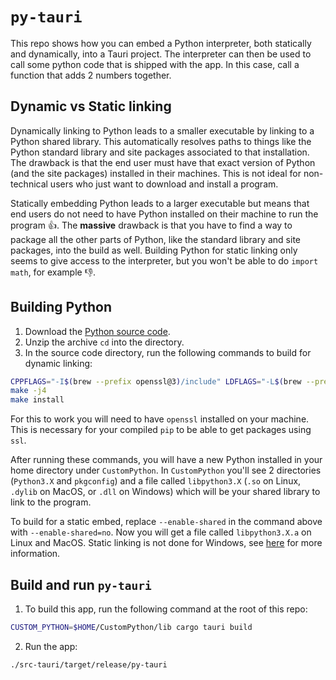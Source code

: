 # `py-tauri`
This repo shows how you can embed a Python interpreter, both statically and dynamically, into a Tauri project. The interpreter can then be used to call some python code that is shipped with the app. In this case, call a function that adds 2 numbers together.

## Dynamic vs Static linking
Dynamically linking to Python leads to a smaller executable by linking to a Python shared library. This automatically resolves paths to things like the Python standard library and site packages associated to that installation. The drawback is that the end user must have that exact version of Python (and the site packages) installed in their machines. This is not ideal for non-technical users who just want to download and install a program.

Statically embedding Python leads to a larger executable but means that end users do not need to have Python installed on their machine to run the program 👍. The **massive** drawback is that you have to find a way to package all the other parts of Python, like the standard library and site packages, into the build as well. Building Python for static linking only seems to give access to the interpreter, but you won't be able to do `import math`, for example 👎.

## Building Python
1. Download the [Python source code](https://www.python.org/downloads/source/).
2. Unzip the archive `cd` into the directory.
3. In the source code directory, run the following commands to build for dynamic linking:
```bash
CPPFLAGS="-I$(brew --prefix openssl@3)/include" LDFLAGS="-L$(brew --prefix openssl@3)/lib" ./configure --with-openssl=$(brew --prefix openssl@3) --enable-optimizations --enable-shared --prefix=$HOME/CustomPython
make -j4
make install
```
For this to work you will need to have `openssl` installed on your machine. This is necessary for your compiled `pip` to be able to get packages using `ssl`.

After running these commands, you will have a new Python installed in your home directory under `CustomPython`. In `CustomPython` you'll see 2 directories (`Python3.X` and `pkgconfig`) and a file called `libpython3.X` (`.so` on Linux, `.dylib` on MacOS, or `.dll` on Windows) which will be your shared library to link to the program.

To build for a static embed, replace `--enable-shared` in the command above with `--enable-shared=no`. Now you will get a file called `libpython3.X.a` on Linux and MacOS. Static linking is not done for Windows, see [here](https://pyo3.rs/v0.22.3/building-and-distribution#statically-embedding-the-python-interpreter) for more information.

## Build and run `py-tauri`
1. To build this app, run the following command at the root of this repo:
```bash
CUSTOM_PYTHON=$HOME/CustomPython/lib cargo tauri build
```

2. Run the app:
```bash
./src-tauri/target/release/py-tauri
```